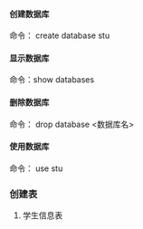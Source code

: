 #### 创建数据库
命令： create database stu  
#### 显示数据库  
命令：show databases  
#### 删除数据库
命令： drop database <数据库名> 
#### 使用数据库
命令： use stu
### 创建表
1. 学生信息表
